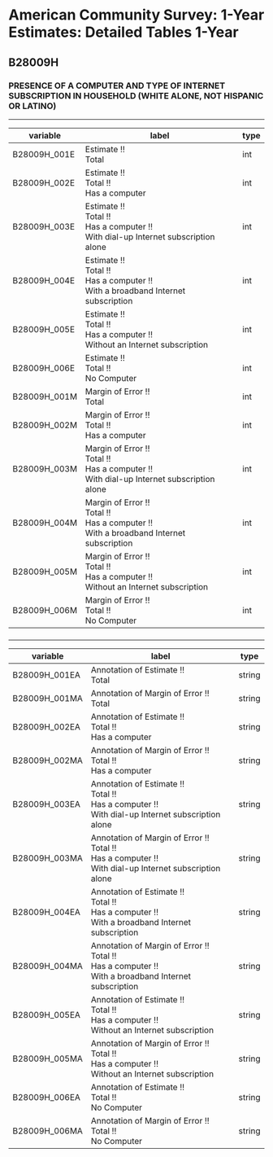 # American Community Survey: 1-Year Estimates: Detailed Tables 1-Year

## B28009H

### PRESENCE OF A COMPUTER AND TYPE OF INTERNET SUBSCRIPTION IN HOUSEHOLD (WHITE ALONE, NOT HISPANIC OR LATINO)

___

| variable | label | type |
| ----- | ----- | ----- |
| B28009H_001E | Estimate !!<br>Total | int |
| B28009H_002E | Estimate !!<br>Total !!<br>Has a computer | int |
| B28009H_003E | Estimate !!<br>Total !!<br>Has a computer !!<br>With dial-up Internet subscription alone | int |
| B28009H_004E | Estimate !!<br>Total !!<br>Has a computer !!<br>With a broadband Internet subscription | int |
| B28009H_005E | Estimate !!<br>Total !!<br>Has a computer !!<br>Without an Internet subscription | int |
| B28009H_006E | Estimate !!<br>Total !!<br>No Computer | int |
| B28009H_001M | Margin of Error !!<br>Total | int |
| B28009H_002M | Margin of Error !!<br>Total !!<br>Has a computer | int |
| B28009H_003M | Margin of Error !!<br>Total !!<br>Has a computer !!<br>With dial-up Internet subscription alone | int |
| B28009H_004M | Margin of Error !!<br>Total !!<br>Has a computer !!<br>With a broadband Internet subscription | int |
| B28009H_005M | Margin of Error !!<br>Total !!<br>Has a computer !!<br>Without an Internet subscription | int |
| B28009H_006M | Margin of Error !!<br>Total !!<br>No Computer | int |
### 

___

| variable | label | type |
| ----- | ----- | ----- |
| B28009H_001EA | Annotation of Estimate !!<br>Total | string |
| B28009H_001MA | Annotation of Margin of Error !!<br>Total | string |
| B28009H_002EA | Annotation of Estimate !!<br>Total !!<br>Has a computer | string |
| B28009H_002MA | Annotation of Margin of Error !!<br>Total !!<br>Has a computer | string |
| B28009H_003EA | Annotation of Estimate !!<br>Total !!<br>Has a computer !!<br>With dial-up Internet subscription alone | string |
| B28009H_003MA | Annotation of Margin of Error !!<br>Total !!<br>Has a computer !!<br>With dial-up Internet subscription alone | string |
| B28009H_004EA | Annotation of Estimate !!<br>Total !!<br>Has a computer !!<br>With a broadband Internet subscription | string |
| B28009H_004MA | Annotation of Margin of Error !!<br>Total !!<br>Has a computer !!<br>With a broadband Internet subscription | string |
| B28009H_005EA | Annotation of Estimate !!<br>Total !!<br>Has a computer !!<br>Without an Internet subscription | string |
| B28009H_005MA | Annotation of Margin of Error !!<br>Total !!<br>Has a computer !!<br>Without an Internet subscription | string |
| B28009H_006EA | Annotation of Estimate !!<br>Total !!<br>No Computer | string |
| B28009H_006MA | Annotation of Margin of Error !!<br>Total !!<br>No Computer | string |

